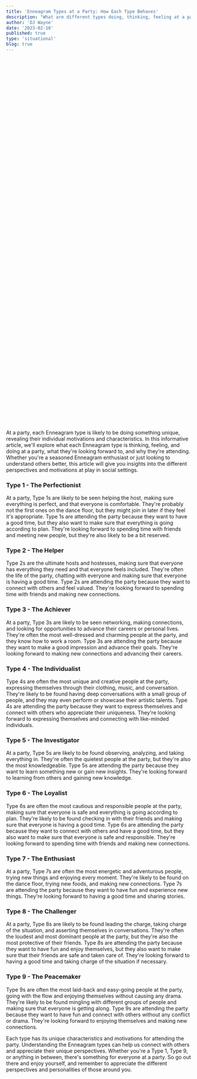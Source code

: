 ```yaml
---
title: 'Enneagram Types at a Party: How Each Type Behaves'
description: "What are different types doing, thinking, feeling at a party"
author: 'DJ Wayne'
date: '2023-02-10'
published: true
type: 'situational'
blog: true
---
```



<script>
	import  PopCard  from "../../lib/components/atoms/PopCard.svelte";
</script>
<div
	style="display: flex;
    justify-content: center;
	height: 100vh;
	max-height: 1000px;"
>
	<PopCard
		image={`/blogs/party-in-street.webp`}
		showIcon={false}
		text=""
		subtext=""
	/>
</div>

At a party, each Enneagram type is likely to be doing something unique, revealing their individual motivations and characteristics. In this informative article, we'll explore what each Enneagram type is thinking, feeling, and doing at a party, what they're looking forward to, and why they're attending. Whether you're a seasoned Enneagram enthusiast or just looking to understand others better, this article will give you insights into the different perspectives and motivations at play in social settings.

### Type 1 - The Perfectionist

At a party, Type 1s are likely to be seen helping the host, making sure everything is perfect, and that everyone is comfortable. They're probably not the first ones on the dance floor, but they might join in later if they feel it's appropriate. Type 1s are attending the party because they want to have a good time, but they also want to make sure that everything is going according to plan. They're looking forward to spending time with friends and meeting new people, but they're also likely to be a bit reserved.

### Type 2 - The Helper

Type 2s are the ultimate hosts and hostesses, making sure that everyone has everything they need and that everyone feels included. They're often the life of the party, chatting with everyone and making sure that everyone is having a good time. Type 2s are attending the party because they want to connect with others and feel valued. They're looking forward to spending time with friends and making new connections.

### Type 3 - The Achiever

At a party, Type 3s are likely to be seen networking, making connections, and looking for opportunities to advance their careers or personal lives. They're often the most well-dressed and charming people at the party, and they know how to work a room. Type 3s are attending the party because they want to make a good impression and advance their goals. They're looking forward to making new connections and advancing their careers.

### Type 4 - The Individualist

Type 4s are often the most unique and creative people at the party, expressing themselves through their clothing, music, and conversation. They're likely to be found having deep conversations with a small group of people, and they may even perform or showcase their artistic talents. Type 4s are attending the party because they want to express themselves and connect with others who appreciate their uniqueness. They're looking forward to expressing themselves and connecting with like-minded individuals.

### Type 5 - The Investigator

At a party, Type 5s are likely to be found observing, analyzing, and taking everything in. They're often the quietest people at the party, but they're also the most knowledgeable. Type 5s are attending the party because they want to learn something new or gain new insights. They're looking forward to learning from others and gaining new knowledge.

### Type 6 - The Loyalist

Type 6s are often the most cautious and responsible people at the party, making sure that everyone is safe and everything is going according to plan. They're likely to be found checking in with their friends and making sure that everyone is having a good time. Type 6s are attending the party because they want to connect with others and have a good time, but they also want to make sure that everyone is safe and responsible. They're looking forward to spending time with friends and making new connections.

### Type 7 - The Enthusiast

At a party, Type 7s are often the most energetic and adventurous people, trying new things and enjoying every moment. They're likely to be found on the dance floor, trying new foods, and making new connections. Type 7s are attending the party because they want to have fun and experience new things. They're looking forward to having a good time and sharing stories.

### Type 8 - The Challenger

At a party, Type 8s are likely to be found leading the charge, taking charge of the situation, and asserting themselves in conversations. They're often the loudest and most dominant people at the party, but they're also the most protective of their friends. Type 8s are attending the party because they want to have fun and enjoy themselves, but they also want to make sure that their friends are safe and taken care of. They're looking forward to having a good time and taking charge of the situation if necessary.

### Type 9 - The Peacemaker

Type 9s are often the most laid-back and easy-going people at the party, going with the flow and enjoying themselves without causing any drama. They're likely to be found mingling with different groups of people and making sure that everyone is getting along. Type 9s are attending the party because they want to have fun and connect with others without any conflict or drama. They're looking forward to enjoying themselves and making new connections.


Each type has its unique characteristics and motivations for attending the party. Understanding the Enneagram types can help us connect with others and appreciate their unique perspectives. Whether you're a Type 1, Type 9, or anything in between, there's something for everyone at a party. So go out there and enjoy yourself, and remember to appreciate the different perspectives and personalities of those around you.



<div>
<script type="application/ld+json">
[
  {
    "@type": [
      "http://schema.org/BlogPosting"
    ],
    "http://schema.org/articleBody": [
      {
        "@value": "At a party, each Enneagram type is likely to be doing something unique, revealing their individual motivations and characteristics. In this informative article, we'll explore what each Enneagram type is thinking, feeling, and doing at a party, what they're looking forward to, and why they're attending. Whether you're a seasoned Enneagram enthusiast or just looking to understand others better, this article will give you insights into the different perspectives and motivations at play in social settings."
      }
    ],
    "http://schema.org/author": [
      {
        "@type": [
          "http://schema.org/Person"
        ],
        "http://schema.org/name": [
          {
            "@value": "DJ"
          }
        ]
      }
    ],
    "http://schema.org/dateModified": [
      {
        "@type": "http://schema.org/Date",
        "@value": "2023-03-01T00:00:00-07:00"
      }
    ],
    "http://schema.org/datePublished": [
      {
        "@type": "http://schema.org/Date",
        "@value": "2023-02-17T00:00:00-07:00"
      }
    ],
    "http://schema.org/description": [
      {
        "@value": "Discover are different types doing, thinking, feeling at a party."
      }
    ],
    "http://schema.org/headline": [
      {
        "@value": "Enneagram Types at a Party: How Each Type Behaves"
      }
    ],
    "http://schema.org/image": [
      {
        "@type": [
          "http://schema.org/ImageObject"
        ],
        "http://schema.org/height": [
          {
            "@value": 800
          }
        ],
        "http://schema.org/url": [
          {
            "@id": "https://9takes.com/blogs/party-in-street.webp"
          }
        ],
        "http://schema.org/width": [
          {
            "@value": 1200
          }
        ]
      }
    ],
    "http://schema.org/mainEntityOfPage": [
      {
        "@id": "https://9takes.com/blog/enneagram/enneagram-types-at-party",
        "@type": [
          "http://schema.org/WebPage"
        ]
      }
    ],
    "http://schema.org/publisher": [
      {
        "@type": [
          "http://schema.org/Organization"
        ],
        "http://schema.org/logo": [
          {
            "@type": [
              "http://schema.org/ImageObject"
            ],
            "http://schema.org/url": [
              {
                "@id": "https://9takes.com/enneagram.svg"
              }
            ]
          }
        ],
        "http://schema.org/name": [
          {
            "@value": "9Takes"
          }
        ]
      }
    ]
  }
]
</script>

</div>